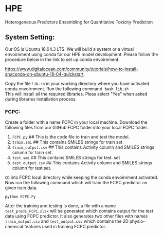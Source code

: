 # HPE
Heterogeneous Predictors Ensembling for Quantitative Toxicity Prediction


## System Setting:

Our OS is Ubuntu 18.04.3 LTS. We will build a system or a virtual envoirnment using conda for our HPE model development. Please follow the procedure below in the link to set up conda envoirnment.

https://www.digitalocean.com/community/tutorials/how-to-install-anaconda-on-ubuntu-18-04-quickstart

Copy the file `lib.sh` in your working directory where you have activated conda envoirnment. 
Run the following command. 
`bash lib.sh `        
This will install all the required libraries. Pleas select "Yes" when asked during libraries installation process.

### FCPC:
Create a folder with a name FCPC in your local machine. Download the following files from our GitHub FCPC folder into your local FCPC folder.


 1. `FCPC.py`    ## This is the code file to train and test the model.
 2. `train.smi`  ## This contains SMILES strings for train set.
 3. `train_output.csv`  ## This contains Activity column and SMILES strings column for train set.  
 4. `test.smi`  ## This contains SMILES strings for test. set
 5. `test_output.csv`  ## This contains Activity column and SMILES strings column for test set.
        
`CD` into FCPC local directory while keeping the conda envoirnment activated. Now run the following command which will train the FCPC predictor on given train data.

`python FCPC.Py`

After the training and testing is done, a file with a name `test_preds_FCPC.xlsx` will be generated which contains output for the test data using FCPC predictor. It also generates two other files with names `train_output.csv` and `test_output.csv` which contains the 2D physio-chemical features used in training FCPC predictor.
